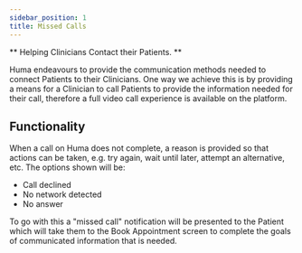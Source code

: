 ```yaml
---
sidebar_position: 1
title: Missed Calls
---
```


** Helping Clinicians Contact their Patients. **

Huma endeavours to provide the communication methods needed to connect Patients to their Clinicians. One way we achieve this is by providing a means for a Clinician to call Patients to provide the information needed for their call, therefore a full video call experience is available on the platform. 

## Functionality
When a call on Huma does not complete, a reason is provided so that actions can be taken, e.g. try again, wait until later, attempt an alternative, etc. The options shown will be:

- Call declined
- No network detected
- No answer

To go with this a "missed call" notification will be presented to the Patient which will take them to the Book Appointment screen to complete the goals of communicated information that is needed.
